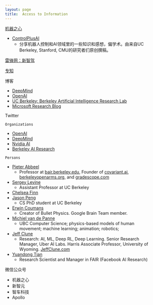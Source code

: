```yaml
---
layout: page
title:  Access to Information
---
```



[机器之心](https://www.jiqizhixin.com/)
- [ControlPlusAI](https://www.jiqizhixin.com/columns/ControlPlusAI)
	- 分享机器人控制和AI领域里的一些知识和感想，偏学术。由来自UC Berkeley, Stanford, CMU的研究者们原创撰稿。


[雷锋网：新智驾](https://www.leiphone.com/category/transportation)

[专知](http://www.zhuanzhi.ai/)

博客
- [DeepMind](https://deepmind.com/blog/)
- [OpenAI](https://openai.com/blog/)
- [UC Berkeley: Berkeley Artificial Intelligence Research Lab](https://bair.berkeley.edu/blog/?refresh=1)
- [Microsoft Research Blog](https://www.microsoft.com/en-us/research/blog/)

Twitter

`Organizations`
- [OpenAI](https://twitter.com/OpenAI)
- [DeepMind](https://twitter.com/DeepMindAI)
- [Nvidia AI](https://twitter.com/NvidiaAI)
- [Berkeley AI Research](https://twitter.com/berkeley_ai)

`Persons`
- [Pieter Abbeel](https://twitter.com/pabbeel)
	- Professor at [bair.berkeley.edu](https://bair.berkeley.edu), Founder of [covariant.ai](http://covariant.ai), [berkeleyopenarms.org](https://www.berkeleyopenarms.org/), and [gradescope.com](http://gradescope.com)
- [Sergey Levine](https://twitter.com/svlevine)
	- Assistant Professor at UC Berkeley
- [Chelsea Finn](https://twitter.com/chelseabfinn)
- [Jason Peng](https://twitter.com/xbpeng4)
	- CS PhD student at UC Berkeley
- [Erwin Coumans](https://twitter.com/erwincoumans)
	- Creator of Bullet Physics. Google Brain Team member.
- [Michiel van de Panne](https://twitter.com/Mvandepanne)
	- UBC Computer Science; physics-based models of human movement; machine learning; animation; robotics;
- [Jeff Clune](https://twitter.com/jeffclune)
	- Research: AI, ML, Deep RL, Deep Learning. Senior Research Manager, Uber AI Labs. Harris Associate Professor, University of Wyoming. [JeffClune.com](http://JeffClune.com)
- [Yuandong Tian](https://twitter.com/tydsh?lang=en)
	- Research Scientist and Manager in FAIR (Facebook AI Research)

微信公众号
- 机器之心
- 新智元
- 智车科技
- Apollo
